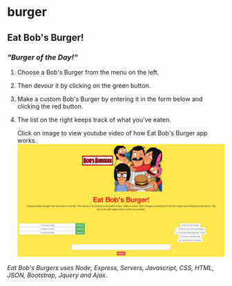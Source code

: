 # burger

## **Eat Bob's Burger!**

### *"Burger of the Day!"*

1. Choose a Bob's Burger from the menu on the left. 
1. Then devour it by clicking on the green button.
1. Make a custom Bob's Burger by entering it in the form below and clicking the red button.
1. The list on the right keeps track of what you've eaten.

      Click on image to view youtube video of how Eat Bob's Burger app works.
      [![](https://github.com/nicolemibarra/burger/blob/master/public/assets/img/Eat%20Bob's%20Burger.jpg?raw=true)](https://www.youtube.com/watch?v=R6x3CPGewbM "")
      
*Eat Bob's Burgers uses Node, Express, Servers, Javascript, CSS, HTML, JSON, Bootstrap, Jquery and Ajax.*
